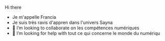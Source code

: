 Hi there
- Je m'appelle Francia
- Je suis très ravis d'appren dans l'univers Sayna
- 👯 I’m looking to collaborate on les compétences numériques
- 🤔 I’m looking for help with tout ce qui concerne le monde du numériqu
